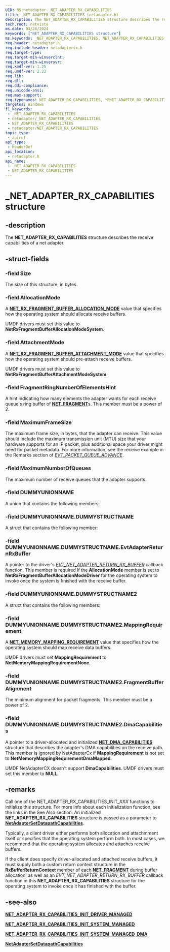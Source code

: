 ```yaml
---
UID: NS:netadapter._NET_ADAPTER_RX_CAPABILITIES
title: _NET_ADAPTER_RX_CAPABILITIES (netadapter.h)
description: The NET_ADAPTER_RX_CAPABILITIES structure describes the receive capabilities of a net adapter.
tech.root: netvista
ms.date: 03/26/2024
keywords: ["NET_ADAPTER_RX_CAPABILITIES structure"]
ms.keywords: _NET_ADAPTER_RX_CAPABILITIES, NET_ADAPTER_RX_CAPABILITIES, *PNET_ADAPTER_RX_CAPABILITIES,
req.header: netadapter.h
req.include-header: netadaptercx.h
req.target-type: 
req.target-min-winverclnt: 
req.target-min-winversvr: 
req.kmdf-ver: 1.25
req.umdf-ver: 2.33 
req.lib: 
req.dll: 
req.ddi-compliance: 
req.unicode-ansi: 
req.max-support: 
req.typenames: NET_ADAPTER_RX_CAPABILITIES, *PNET_ADAPTER_RX_CAPABILITIES
targetos: Windows
f1_keywords:
 - _NET_ADAPTER_RX_CAPABILITIES
 - netadapter/_NET_ADAPTER_RX_CAPABILITIES
 - NET_ADAPTER_RX_CAPABILITIES
 - netadapter/NET_ADAPTER_RX_CAPABILITIES
topic_type:
 - apiref
api_type:
 - HeaderDef
api_location:
 - netadapter.h
api_name:
 - _NET_ADAPTER_RX_CAPABILITIES
 - NET_ADAPTER_RX_CAPABILITIES
---
```


# _NET_ADAPTER_RX_CAPABILITIES structure


## -description

The **NET_ADAPTER_RX_CAPABILITIES** structure describes the receive capabilities of a net adapter.

## -struct-fields

### -field Size

The size of this structure, in bytes.

### -field AllocationMode

A [**NET_RX_FRAGMENT_BUFFER_ALLOCATION_MODE**](ne-netadapter-_net_rx_fragment_buffer_allocation_mode.md) value that specifies how the operating system should allocate receive buffers. 

UMDF drivers must set this value to **NetRxFragmentBufferAllocationModeSystem**.

### -field AttachmentMode

A [**NET_RX_FRAGMENT_BUFFER_ATTACHMENT_MODE**](ne-netadapter-_net_rx_fragment_buffer_attachment_mode.md) value that specifies how the operating system should pre-attach receive buffers. 

UMDF drivers must set this value to **NetRxFragmentBufferAttachmentModeSystem**.

### -field FragmentRingNumberOfElementsHint

A hint indicating how many elements the adapter wants for each receive queue's ring buffer of [**NET_FRAGMENT**](../fragment/ns-fragment-_net_fragment.md)s. This member must be a power of 2.

### -field MaximumFrameSize

The maximum frame size, in bytes, that the adapter can receive. This value should include the maximum transmission unit (MTU) size that your hardware supports for an IP packet, plus additional space your driver might need for packet metadata. For more information, see the receive example in the Remarks section of [*EVT_PACKET_QUEUE_ADVANCE*](../netpacketqueue/nc-netpacketqueue-evt_packet_queue_advance.md).

### -field MaximumNumberOfQueues

The maximum number of receive queues that the adapter supports.

### -field DUMMYUNIONNAME

A union that contains the following members:

### -field DUMMYUNIONNAME.DUMMYSTRUCTNAME

A struct that contains the following member:

### -field DUMMYUNIONNAME.DUMMYSTRUCTNAME.EvtAdapterReturnRxBuffer

A pointer to the driver's [*EVT_NET_ADAPTER_RETURN_RX_BUFFER*](nc-netadapter-evt_net_adapter_return_rx_buffer.md) callback function. This member is required if the **AllocationMode** member is set to **NetRxFragmentBufferAllocationModeDriver** for the operating system to invoke once the system is finished with the receive buffer.

### -field DUMMYUNIONNAME.DUMMYSTRUCTNAME2

A struct that contains the following members:

### -field DUMMYUNIONNAME.DUMMYSTRUCTNAME2.MappingRequirement

A [**NET_MEMORY_MAPPING_REQUIREMENT**](ne-netadapter-_net_memory_mapping_requirement.md) value that specifies how the operating system should map receive data buffers.

UMDF drivers must set **MappingRequirement** to **NetMemoryMappingRequirementNone**.

### -field DUMMYUNIONNAME.DUMMYSTRUCTNAME2.FragmentBufferAlignment

The minimum alignment for packet fragments. This member must be a power of 2.

### -field DUMMYUNIONNAME.DUMMYSTRUCTNAME2.DmaCapabilities

A pointer to a driver-allocated and initialized [**NET_DMA_CAPABILITIES**](ns-netadapter-_net_adapter_dma_capabilities.md) structure that describes the adapter's DMA capabilities on the receive path. This member is ignored by NetAdapterCx if **MappingRequirement** is not set to **NetMemoryMappingRequirementDmaMapped**. 

UMDF NetAdapterCX doesn't support **DmaCapabilities**. UMDF drivers must set this member to **NULL**.

## -remarks

Call one of the NET_ADAPTER_RX_CAPABILITIES_INIT_*XXX* functions to initialize this structure. For more info about each initialization function, see the links in the See Also section. An initialized **NET_ADAPTER_RX_CAPABILITIES** structure is passed as a parameter to [**NetAdapterSetDatapathCapabilities**](nf-netadapter-netadaptersetdatapathcapabilities.md).

Typically, a client driver either performs both allocation and attachmment itself or specifies that the operating system perform both. In most cases, we recommend that the operating system allocates and attaches receive buffers.

If the client does specify driver-allocated and attached receive buffers, it must supply both a custom return context structure in the **RxBufferReturnContext** member of each [**NET_FRAGMENT**](../fragment/ns-fragment-_net_fragment.md) during buffer allocation, as well as an *EVT_NET_ADAPTER_RETURN_RX_BUFFER* callback function in this **NET_ADAPTER_RX_CAPABILITIES** structure for the operating system to invoke once it has finished with the buffer.

## -see-also

[**NET_ADAPTER_RX_CAPABILITIES_INIT_DRIVER_MANAGED**](nf-netadapter-net_adapter_rx_capabilities_init_driver_managed.md)

[**NET_ADAPTER_RX_CAPABILITIES_INIT_SYSTEM_MANAGED**](nf-netadapter-net_adapter_rx_capabilities_init_system_managed.md)

[**NET_ADAPTER_RX_CAPABILITIES_INIT_SYSTEM_MANAGED_DMA**](nf-netadapter-net_adapter_rx_capabilities_init_system_managed_dma.md)

[**NetAdapterSetDatapathCapabilities**](nf-netadapter-netadaptersetdatapathcapabilities.md)

